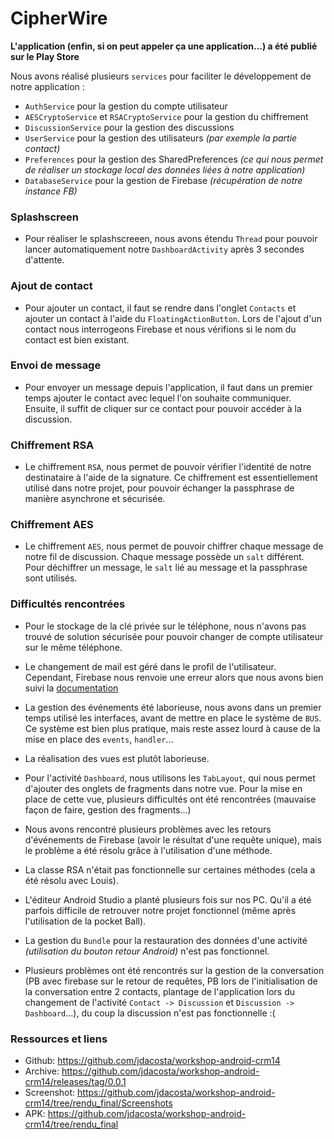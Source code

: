 # CipherWire

**L'application (enfin, si on peut appeler ça une application...) a été publié sur le Play Store**

Nous avons réalisé plusieurs `services` pour faciliter le développement de notre application :

* `AuthService` pour la gestion du compte utilisateur
* `AESCryptoService` et `RSACryptoService` pour la gestion du chiffrement
* `DiscussionService` pour la gestion des discussions
* `UserService` pour la gestion des utilisateurs *(par exemple la partie contact)*
* `Preferences` pour la gestion des SharedPreferences *(ce qui nous permet de réaliser un stockage local des données liées à notre application)*
* `DatabaseService` pour la gestion de Firebase *(récupération de notre instance FB)*

### Splashscreen

* Pour réaliser le splashscreeen, nous avons étendu `Thread` pour pouvoir lancer automatiquement notre `DashboardActivity` après 3 secondes d'attente.

### Ajout de contact

* Pour ajouter un contact, il faut se rendre dans l'onglet `Contacts` et ajouter un contact à l'aide du `FloatingActionButton`. Lors de l'ajout d'un contact nous interrogeons Firebase et nous vérifions si le nom du contact est bien existant.

### Envoi de message

* Pour envoyer un message depuis l'application, il faut dans un premier temps ajouter le contact avec lequel l'on souhaite communiquer. Ensuite, il suffit de cliquer sur ce contact pour pouvoir accéder à la discussion.

### Chiffrement RSA

* Le chiffrement `RSA`, nous permet de pouvoir vérifier l'identité de notre destinataire à l'aide de la signature. Ce chiffrement est essentiellement utilisé dans notre projet, pour pouvoir échanger la passphrase de manière asynchrone et sécurisée.

### Chiffrement AES

* Le chiffrement `AES`, nous permet de pouvoir chiffrer chaque message de notre fil de discussion. Chaque message possède un `salt` différent. Pour déchiffrer un message, le `salt` lié au message et la passphrase sont utilisés.

### Difficultés rencontrées

* Pour le stockage de la clé privée sur le téléphone, nous n'avons pas trouvé de solution sécurisée pour pouvoir changer de compte utilisateur sur le même téléphone.

* Le changement de mail est géré dans le profil de l'utilisateur. Cependant, Firebase nous renvoie une erreur alors que nous avons bien suivi la [documentation](https://www.firebase.com/docs/web/guide/login/password.html#section-changing-passwords)

* La gestion des événements  été laborieuse, nous avons dans un premier temps utilisé les interfaces, avant de mettre en place le système de `BUS`. Ce système est bien plus pratique, mais reste assez lourd à cause de la mise en place des `events`, `handler`...

* La réalisation des vues est plutôt laborieuse.

* Pour l'activité `Dashboard`, nous utilisons les `TabLayout`, qui nous permet d'ajouter des onglets de fragments dans notre vue. Pour la mise en place de cette vue, plusieurs difficultés ont été rencontrées (mauvaise façon de faire, gestion des fragments...)

* Nous avons rencontré plusieurs problèmes avec les retours d'événements de Firebase (avoir le résultat d'une requête unique), mais le problème a été résolu grâce à l'utilisation d'une méthode.

* La classe RSA n'était pas fonctionnelle sur certaines méthodes (cela a été résolu avec Louis).

* L'éditeur Android Studio a planté plusieurs fois sur nos PC. Qu'il a été parfois difficile de retrouver notre projet fonctionnel (même après l'utilisation de la pocket Ball).

* La gestion du `Bundle` pour la restauration des données d'une activité *(utilisation du bouton retour Android)* n'est pas fonctionnel.

* Plusieurs problèmes ont été rencontrés sur la gestion de la conversation (PB avec firebase sur le retour de requêtes, PB lors de l'initialisation de la conversation entre 2 contacts, plantage de l'application lors du changement de l'activité `Contact -> Discussion` et `Discussion -> Dashboard`...), du coup la discussion n'est pas fonctionnelle :(

### Ressources et liens

* Github: https://github.com/jdacosta/workshop-android-crm14
* Archive: https://github.com/jdacosta/workshop-android-crm14/releases/tag/0.0.1
* Screenshot: https://github.com/jdacosta/workshop-android-crm14/tree/rendu_final/Screenshots
* APK: https://github.com/jdacosta/workshop-android-crm14/tree/rendu_final
